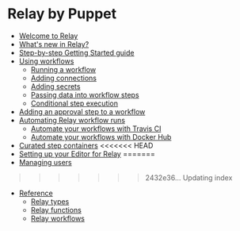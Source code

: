 # Relay by Puppet

-   [Welcome to Relay](overview.md)
-   [What's new in Relay?](whats-new.md)
-   [Step-by-step Getting Started guide](getting-started.md)
-   [Using workflows](using-workflows.md)
    -   [Running a workflow](using-workflows/running-a-workflow.md)
    -   [Adding connections](using-workflows/adding-connections.md)
    -   [Adding secrets](using-workflows/adding-secrets.md)
    -   [Passing data into workflow steps](using-workflows/passing-data-into-workflow-steps.md)
    -   [Conditional step execution](using-workflows/conditionals.md)
-   [Adding an approval step to a workflow](adding-an-approval-step.md)
-   [Automating Relay workflow runs](automating-workflow-runs.md)
    -   [Automate your workflows with Travis CI](automating-workflow-runs/automate-your-workflows-with-travis.md)
    -   [Automate your workflows with Docker Hub](automating-workflow-runs/automate-your-workflows-with-docker-hub.md)
-   [Curated step containers](step-specifications.md)
<<<<<<< HEAD
-   [Setting up your Editor for Relay](setting-up-editor.md)
=======
-   [Managing users](managing-users.md)
>>>>>>> 2432e36... Updating index
-   [Reference](reference.md)
    -   [Relay types](reference/relay-types.md)
    -   [Relay functions](reference/relay-functions.md)
    -   [Relay workflows](reference/relay-workflows.md)